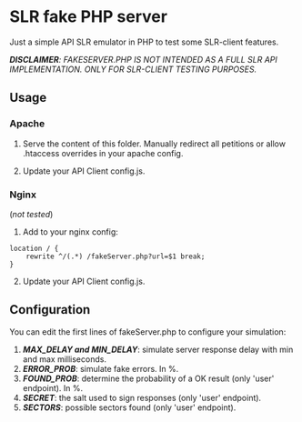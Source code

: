 SLR fake PHP server
===================

Just a simple API SLR emulator in PHP to test some SLR-client features.

***DISCLAIMER**: FAKESERVER.PHP IS NOT INTENDED AS A FULL SLR API IMPLEMENTATION. ONLY FOR SLR-CLIENT TESTING PURPOSES.*

Usage
-----

### Apache

1. Serve the content of this folder. Manually redirect all petitions or allow .htaccess overrides in your apache config.

2. Update your API Client config.js.

### Nginx

(*not tested*)

1. Add to your nginx config:

```
location / {
    rewrite ^/(.*) /fakeServer.php?url=$1 break;
}
```

2. Update your API Client config.js.


Configuration
-------------

You can edit the first lines of fakeServer.php to configure your simulation:
1. ***MAX_DELAY and MIN_DELAY***: simulate server response delay with min and max milliseconds.
2. ***ERROR_PROB***: simulate fake errors. In %.
3. ***FOUND_PROB***: determine the probability of a OK result (only 'user' endpoint). In %.
4. ***SECRET***: the salt used to sign responses (only 'user' endpoint).
5. ***SECTORS***: possible sectors found (only 'user' endpoint).
